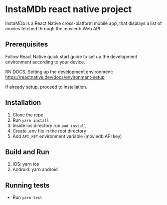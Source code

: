# InstaMDb react native project

InstaMDb is a React Native cross-platform mobile app, that displays a list of movies fetched through the moviedb  Web API

## Prerequisites 
Follow React Native quick start guide to set up the development environment according to your device.

RN DOCS, Setting up the development environment: https://reactnative.dev/docs/environment-setup

If already setup, proceed to installation.

## Installation
1. Clone the repo
2. Run `yarn install`
3. Inside ios directory run `pod install`
4. Create .env file in the root directory  
5. Add `API_KEY` environment variable (moviedb API key) 

## Build and Run
1. iOS: yarn ios
2. Android: yarn android

## Running tests
- Run `yarn test`

